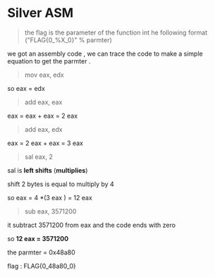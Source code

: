 **Silver ASM**
=======

>the flag is the parameter of the function int he following format ("FLAG{0_%X_0}" % parmter)

we got an assembly code , we can trace the code to make a simple equation to get the parmter .

>mov     eax, edx  

so eax = edx 

>add     eax, eax

eax = eax  + eax  = 2 eax 

>add     eax, edx

eax = 2 eax + eax = 3 eax 

>sal     eax, 2 

sal is **left shifts** (**multiplies**)

shift 2 bytes is equal to multiply by 4 

so eax = 4 *(3 eax ) = 12 eax 

>sub     eax, 3571200

it subtract 3571200 from eax and the code ends with zero 

so **12 eax = 3571200** 

the parmter =  0x48a80

flag : FLAG{0_48a80_0}
